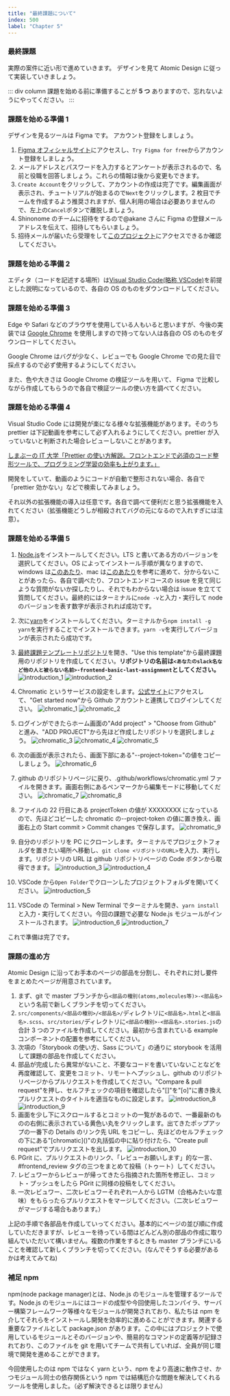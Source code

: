 ```yaml
---
title: "最終課題について"
index: 500
label: "Chapter 5"
---
```


### 最終課題

実際の案件に近い形で進めていきます。
デザインを見て Atomic Design に従って実装していきましょう。

::: div column
課題を始める前に準備することが **5 つ** ありますので、忘れないようにやってください。
:::

### 課題を始める準備 1

デザインを見るツールは Figma です。 アカウント登録をしましょう。

1. [Figma オフィシャルサイト](https://www.figma.com/)にアクセスし、`Try Figma for free`からアカウント登録をしましょう。
2. メールアドレスとパスワードを入力するとアンケートが表示されるので、名前と役職を回答しましょう。これらの情報は後から変更もできます。
3. `Create Account`をクリックして、アカウントの作成は完了です。編集画面が表示され、チュートリアルが始まるので`Next`をクリックします。2 枚目でチームを作成するよう推奨されますが、個人利用の場合は必要ありませんので、左上の`Cancel`ボタンで離脱しましょう。
4. Shinonome のチームに招待をするので@akane さんに Figma の登録メールアドレスを伝えて、招待してもらいましょう。
5. 招待メールが届いたら受理をして[このプロジェクト](https://www.figma.com/file/itngQHR9R5RB7xwCXAKOde/TCD-Theme)にアクセスできるか確認してください。

### 課題を始める準備 2

エディタ（コードを記述する場所）は[Visual Studio Code(略称 VSCode)](https://azure.microsoft.com/ja-jp/products/visual-studio-code/)を前提とした説明になっているので、各自の OS のものをダウンロードしてください。

### 課題を始める準備 3

Edge や Safari などのブラウザを使用している人もいると思いますが、今後の実装では [Google Chrome](https://www.google.co.jp/chrome/?brand=RPHE&gclid=CjwKCAjw1uiEBhBzEiwAO9B_HXlGrGM1aDIUSkMeDog6uHRJ_jlBmNPIR7VXQ5afuEAr5P5XiEqUmhoCV2cQAvD_BwE&gclsrc=aw.ds) を使用しますので持ってない人は各自の OS のものをダウンロードしてください。

Google Chrome はバグが少なく、レビューでも Google Chrome での見た目で採点するので必ず使用するようにしてください。

また、色や大きさは Google Chrome の検証ツールを用いて、 Figma で比較しながら作成してもらうので各自で検証ツールの使い方を調べてください。

### 課題を始める準備 4

Visual Studio Code には開発が楽になる様々な拡張機能があります。そのうち prettier は下記動画を参考にして必ず入れるようにしてください。prettier が入っていないと判断された場合レビューしないことがあります。

[しまぶーの IT 大学「Prettier の使い方解説。フロントエンドで必須のコード整形ツールで、プログラミング学習の効率も上がります。」](https://www.youtube.com/watch?v=zoaIv5ifoPI)

開発をしていて、動画のようにコードが自動で整形されない場合、各自で「prettier 効かない」などで検索してみましょう。

それ以外の拡張機能の導入は任意です。各自で調べて便利だと思う拡張機能を入れてください（拡張機能どうしが相殺されてバグの元になるので入れすぎには注意）。

### 課題を始める準備 5

1. [Node.js](https://nodejs.org/ja/)をインストールしてください。LTS と書いてある方のバージョンを選択してください。OS によってインストール手順が異なりますので、windows は[このあたり](https://qiita.com/echolimitless/items/83f8658cf855de04b9ce)、mac は[このあたり](https://qiita.com/kyosuke5_20/items/c5f68fc9d89b84c0df09)を参考に進めて、分からないことがあったら、各自で調べたり、フロントエンドコースの issue を見て同じような質問がないか探したりし、それでもわからない場合は issue を立てて質問してください。最終的にはターミナルに`node -v`と入力・実行して node のバージョンを表す数字が表示されれば成功です。
2. 次に[yarn](https://yarnpkg.com/getting-started/install)をインストールしてください。ターミナルから`npm install -g yarn`を実行することでインストールできます。`yarn -v`を実行してバージョンが表示されたら成功です。
3. [最終課題テンプレートリポジトリ](https://github.com/shinonome-inc/frontend-basic-last-assignment-2021)を開き、"Use this template"から最終課題用のリポジトリを作成してください。**リポジトリの名前は`<あなたのslack名など他の人と被らない名前>-frontend-basic-last-assignment`としてください。**
   ![introduction_1](./images/introduction_1.png)
   ![introduction_2](./images/introduction_2.png)
4. Chromatic というサービスの設定をします。[公式サイト](https://www.chromatic.com/)にアクセスして、"Get started now"から Github アカウントと連携してログインしてください。
   ![chromatic_1](./images/introduction_chromatic_1.png)
   ![chromatic_2](./images/introduction_chromatic_2.png)

5. ログインができたらホーム画面の"Add project" > "Choose from Github" と進み、"ADD PROJECT"から先ほど作成したリポジトリを選択しましょう。
   ![chromatic_3](./images/introduction_chromatic_3.png)
   ![chromatic_4](./images/introduction_chromatic_4.png)
   ![chromatic_5](./images/introduction_chromatic_5.png)
6. 次の画面が表示されたら、画面下部にある"--project-token="の値をコピーしましょう。
   ![chromatic_6](./images/introduction_chromatic_6.png)
7. github のリポジトリページに戻り、.github/workflows/chromatic.yml ファイルを開きます。画面右側にあるペンマークから編集モードに移動してください。
   ![chromatic_7](./images/introduction_chromatic_7.png)
   ![chromatic_8](./images/introduction_chromatic_8.png)
8. ファイルの 22 行目にある projectToken の値が XXXXXXXX になっているので、先ほどコピーした chromatic の--project-token の値に置き換え、画面右上の Start commit > Commit changes で保存します。
   ![chromatic_9](./images/introduction_chromatic_9.png)
9. 自分のリポジトリを PC にクローンします。ターミナルでプロジェクトフォルダを置きたい場所へ移動し、`git clone <リポジトリのURL>`を入力、実行します。リポジトリの URL は github リポジトリページの Code ボタンから取得できます。
   ![introduction_3](./images/introduction_3.png)
   ![introduction_4](./images/introduction_4.png)
10. VSCode から`Open Folder`でクローンしたプロジェクトフォルダを開いてください。
    ![introduction_5](./images/introduction_5.png)
11. VSCode の Terminal > New Terminal でターミナルを開き、`yarn install`と入力・実行してください。今回の課題で必要な Node.js モジュールがインストールされます。
    ![introduction_6](./images/introduction_6.png)
    ![introduction_7](./images/introduction_7.png)

これで準備は完了です。

### 課題の進め方

Atomic Design に沿ってお手本のページの部品を分割し、それぞれに対し要件をまとめたページが用意されています。

1. まず、git で master ブランチから`<部品の種別(atoms,molecules等)>-<部品名>`という名前で新しくブランチを切ってください。
2. `src/components/<部品の種別>/<部品名>/`ディレクトリに`<部品名>.html`と`<部品名>.scss`、`src/stories/`ディレクトリに`<部品の種別>-<部品名>.stories.js`の合計 3 つのファイルを作成してください。最初から含まれている example コンポーネントの配置を参考にしてください。
3. 次項の「Storybook の使い方、Sass について」の通りに storybook を活用して課題の部品を作成してください。
4. 部品が完成したら異常がないこと、不要なコードを書いていないことなどを再度確認して、変更をコミット、リモートへプッシュし、github のリポジトリページからプルリクエストを作成してください。"Compare & pull request"を押し、セルフチェックの項目を確認したら"[]"を"[o]"に書き換えプルリクエストのタイトルを適当なものに設定します。
   ![introduction_8](./images/introduction_8.png)
   ![introduction_9](./images/introduction_9.png)
5. 画面を少し下にスクロールするとコミットの一覧があるので、一番最新のものの右側に表示されている黄色い丸をクリックします。出てきたポップアップの一番下の Details のリンク先 URL をコピーし、先ほどのセルフチェックの下にある"\[chromatic\]()"の丸括弧の中に貼り付けたら、"Create pull request"でプルリクエストを出します。
   ![introduction_10](./images/introduction_10.png)
6. PGrit に、プルリクエストのリンク、「レビューお願いします」的な一言、\#frontend_review タグの三つをまとめて投稿（トゥート）してください。
7. レビュワーからレビューが帰ってきたら指摘された箇所を修正し、コミット・プッシュをしたら PGrit に同様の投稿をしてください。
8. 一次レビュワー、二次レビュワーそれぞれ一人から LGTM（合格みたいな意味）をもらったらプルリクエストをマージしてください。（二次レビュワーがマージする場合もあります。）

上記の手順で各部品を作成していってください。基本的にページの並び順に作成していただきますが、レビューを待っている間はどんどん別の部品の作成に取り組んでいただいて構いません。複数の作業をするときも master ブランチにいることを確認して新しくブランチを切ってください。(なんでそうする必要があるかは考えてみてね)

### 補足 npm

npm(node package manager)とは、Node.js のモジュールを管理するツールです。Node.js のモジュールにはコードの成型や今回使用したコンパイラ、サーバー構築フレームワーク等様々なモジュールが開発されており、私たちは npm を介してそれらをインストールし開発を効率的に進めることができます。関連する重要なファイルとして package.json があります。この中にはプロジェクトで使用しているモジュールとそのバージョンや、簡易的なコマンドの定義等が記録されており、このファイルを git を用いてチームで共有していれば、全員が同じ環境で開発を進めることができます。

今回使用したのは npm ではなく yarn という、npm をより高速に動作させ、かつモジュール同士の依存関係という npm では結構厄介な問題を解決してくれるツールを使用しました。（必ず解決できるとは限りません）
